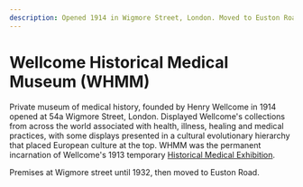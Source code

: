 ```yaml
---
description: Opened 1914 in Wigmore Street, London. Moved to Euston Road 1932.
---
```


# Wellcome Historical Medical Museum \(WHMM\)

Private museum of medical history, founded by Henry Wellcome in 1914 opened at 54a Wigmore Street, London. Displayed Wellcome's collections from across the world associated with health, illness, healing and medical practices, with some displays presented in a cultural evolutionary hierarchy that placed European culture at the top. WHMM was the permanent incarnation of Wellcome's 1913 temporary [Historical Medical Exhibition](hme.md).

Premises at Wigmore street until 1932, then moved to Euston Road.
